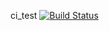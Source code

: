ci_test
[![Build Status](https://travis-ci.com/zfrxiaxia/ci_test.svg?branch=master)](https://travis-ci.com/zfrxiaxia/ci_test)
